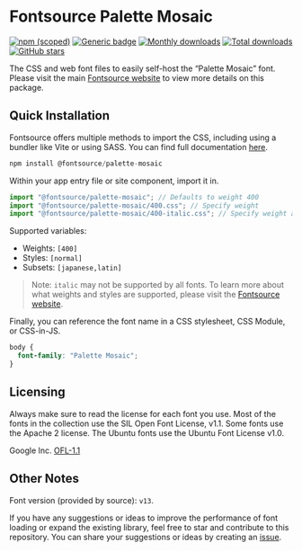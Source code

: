 # Fontsource Palette Mosaic

[![npm (scoped)](https://img.shields.io/npm/v/@fontsource/palette-mosaic?color=brightgreen)](https://www.npmjs.com/package/@fontsource/palette-mosaic) [![Generic badge](https://img.shields.io/badge/fontsource-passing-brightgreen)](https://github.com/fontsource/fontsource) [![Monthly downloads](https://badgen.net/npm/dm/@fontsource/palette-mosaic)](https://github.com/fontsource/fontsource) [![Total downloads](https://badgen.net/npm/dt/@fontsource/palette-mosaic)](https://github.com/fontsource/fontsource) [![GitHub stars](https://img.shields.io/github/stars/fontsource/fontsource.svg?style=social&label=Star)](https://github.com/fontsource/fontsource/stargazers)

The CSS and web font files to easily self-host the “Palette Mosaic” font. Please visit the main [Fontsource website](https://fontsource.org/fonts/palette-mosaic) to view more details on this package.

## Quick Installation

Fontsource offers multiple methods to import the CSS, including using a bundler like Vite or using SASS. You can find full documentation [here](https://fontsource.org/docs/getting-started/introduction).

```javascript
npm install @fontsource/palette-mosaic
```

Within your app entry file or site component, import it in.

```javascript
import "@fontsource/palette-mosaic"; // Defaults to weight 400
import "@fontsource/palette-mosaic/400.css"; // Specify weight
import "@fontsource/palette-mosaic/400-italic.css"; // Specify weight and style
```

Supported variables:
- Weights: `[400]`
- Styles: `[normal]`
- Subsets: `[japanese,latin]`

> Note: `italic` may not be supported by all fonts. To learn more about what weights and styles are supported, please visit the [Fontsource website](https://fontsource.org/fonts/palette-mosaic).

Finally, you can reference the font name in a CSS stylesheet, CSS Module, or CSS-in-JS.

```css
body {
  font-family: "Palette Mosaic";
}
```

## Licensing
Always make sure to read the license for each font you use. Most of the fonts in the collection use the SIL Open Font License, v1.1. Some fonts use the Apache 2 license. The Ubuntu fonts use the Ubuntu Font License v1.0.

Google Inc.
[OFL-1.1](http://scripts.sil.org/OFL)

## Other Notes
Font version (provided by source): `v13`.

If you have any suggestions or ideas to improve the performance of font loading or expand the existing library, feel free to star and contribute to this repository. You can share your suggestions or ideas by creating an [issue](https://github.com/fontsource/fontsource/issues).